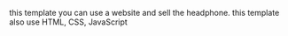 this template you can use a website and sell the headphone. this template also use HTML, CSS, JavaScript
